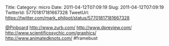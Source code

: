 Title: 
Category: micro
Date: 2011-04-12T07:09:19
Slug: 2011-04-12T07:09:19
TwitterId: 57701817181667328
TweetUrl: https://twitter.com/mark_philpot/status/57701817181667328

[@Pinboard](https://twitter.com/Pinboard) http://www.zurb.com/ http://www.dpreview.com/ http://www.scientificpsychic.com/graphics/ http://www.animatedknots.com/ #framebust
